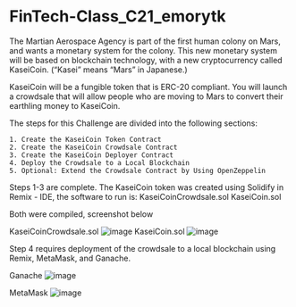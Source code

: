 # FinTech-Class_C21_emorytk

The Martian Aerospace Agency is part of the first human colony on Mars, and wants a monetary system for the colony. This new monetary system will be based on blockchain technology, with a new cryptocurrency called KaseiCoin. (“Kasei” means “Mars” in Japanese.)

KaseiCoin will be a fungible token that is ERC-20 compliant. You will launch a crowdsale that will allow people who are moving to Mars to convert their earthling money to KaseiCoin.

The steps for this Challenge are divided into the following sections:

    1. Create the KaseiCoin Token Contract
    2. Create the KaseiCoin Crowdsale Contract
    3. Create the KaseiCoin Deployer Contract
    4. Deploy the Crowdsale to a Local Blockchain
    5. Optional: Extend the Crowdsale Contract by Using OpenZeppelin

Steps 1-3 are complete. The KaseiCoin token was created using Solidify in Remix - IDE, the software to run is:
  KaseiCoinCrowdsale.sol
  KaseiCoin.sol

Both were compiled, screenshot below

KaseiCoinCrowdsale.sol
![image](https://user-images.githubusercontent.com/106201726/197116281-33e693cd-29b7-46df-af7b-bde1e1441464.png)
KaseiCoin.sol
![image](https://user-images.githubusercontent.com/106201726/197116329-a756c769-728b-46ba-99bb-62bfabd0228f.png)

Step 4 requires deployment of the crowdsale to a local blockchain using Remix, MetaMask, and Ganache. 

Ganache 
![image](https://user-images.githubusercontent.com/106201726/197116487-3bc66fc3-2a50-4dfa-9c93-95b7008839ff.png)

MetaMask
![image](https://user-images.githubusercontent.com/106201726/197115906-e0d68fd4-aafd-40f6-ac04-3e57d521c570.png)
